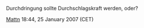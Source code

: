 Durchdringung sollte Durchschlagskraft werden, oder?


[Mattn](User:Mattn "wikilink") 18:44, 25 January 2007 (CET)